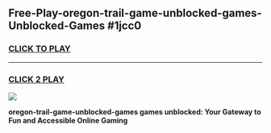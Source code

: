 
## Free-Play-oregon-trail-game-unblocked-games-Unblocked-Games #1jcc0
<h3>
<a href="https://news.freeplayer.one?title=oregon-trail-game-unblocked-games&ref=8M">CLICK TO PLAY</a></h3>
<hr>

<h3>
<a href="https://news.freeplayer.one?title=oregon-trail-game-unblocked-games&ref=8M">CLICK 2 PLAY</a>
  
</h3>

<a href="https://news.freeplayer.one?title=oregon-trail-game-unblocked-games&ref=8M"><img src="https://clearcache.store/games.png"></a>


**oregon-trail-game-unblocked-games games unblocked: Your Gateway to Fun and Accessible Online Gaming**
